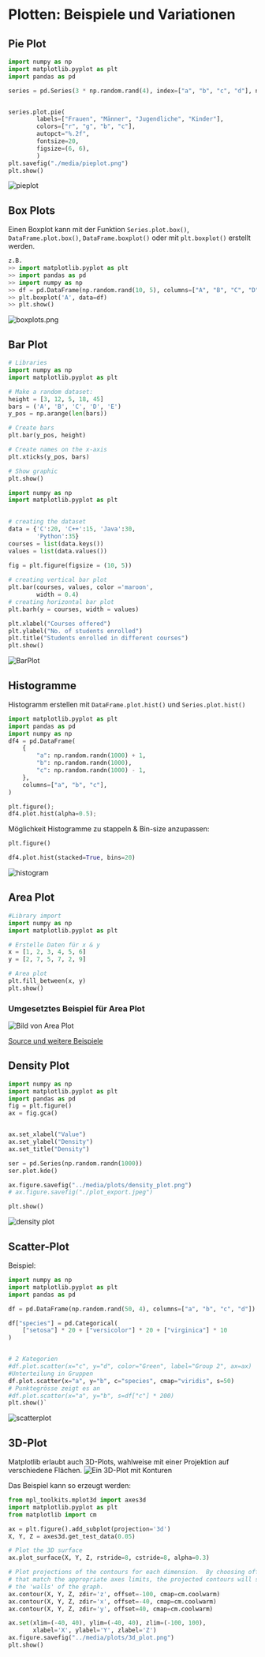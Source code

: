 # Plotten: Beispiele und Variationen

## Pie Plot
```py
import numpy as np
import matplotlib.pyplot as plt
import pandas as pd

series = pd.Series(3 * np.random.rand(4), index=["a", "b", "c", "d"], name="Klubmitglieder")


series.plot.pie(
        labels=["Frauen", "Männer", "Jugendliche", "Kinder"],
        colors=["r", "g", "b", "c"],
        autopct="%.2f",
        fontsize=20,
        figsize=(6, 6),
        )
plt.savefig("./media/pieplot.png")
plt.show()
````
![pieplot](../media/plots/pie_plot.png)


## Box Plots
Einen Boxplot kann mit der Funktion `Series.plot.box()`, `DataFrame.plot.box()`, `DataFrame.boxplot()` oder mit `plt.boxplot()` erstellt werden.

```py
z.B. 
>> import matplotlib.pyplot as plt
>> import pandas as pd
>> import numpy as np
>> df = pd.DataFrame(np.random.rand(10, 5), columns=["A", "B", "C", "D", "E"])
>> plt.boxplot('A', data=df)
>> plt.show()
```
![boxplots.png](../media/plots/box_plot.png)

## Bar Plot
```py
# Libraries
import numpy as np
import matplotlib.pyplot as plt

# Make a random dataset:
height = [3, 12, 5, 18, 45]
bars = ('A', 'B', 'C', 'D', 'E')
y_pos = np.arange(len(bars))

# Create bars
plt.bar(y_pos, height)

# Create names on the x-axis
plt.xticks(y_pos, bars)

# Show graphic
plt.show()
```


```py
import numpy as np
import matplotlib.pyplot as plt 

 
# creating the dataset
data = {'C':20, 'C++':15, 'Java':30, 
        'Python':35}
courses = list(data.keys())
values = list(data.values())
 
fig = plt.figure(figsize = (10, 5))

# creating vertical bar plot
plt.bar(courses, values, color ='maroon', 
        width = 0.4)
# creating horizontal bar plot 
plt.barh(y = courses, width = values)

plt.xlabel("Courses offered")
plt.ylabel("No. of students enrolled")
plt.title("Students enrolled in different courses")
plt.show()
```

![BarPlot](../media/plots/bar_plot.png)

## Histogramme 

Histogramm erstellen mit `DataFrame.plot.hist()` und `Series.plot.hist()`

```py
import matplotlib.pyplot as plt
import pandas as pd
import numpy as np
df4 = pd.DataFrame(
    {
        "a": np.random.randn(1000) + 1,
        "b": np.random.randn(1000),
        "c": np.random.randn(1000) - 1,
    },
    columns=["a", "b", "c"],
)

plt.figure();
df4.plot.hist(alpha=0.5);
```
Möglichkeit Histogramme zu stappeln & Bin-size anzupassen: 
```py
plt.figure()

df4.plot.hist(stacked=True, bins=20)
```
![histogram](../media/plots/histogram_plot.png)


## Area Plot

```py
#Library import
import numpy as np
import matplotlib.pyplot as plt

# Erstelle Daten für x & y
x = [1, 2, 3, 4, 5, 6]
y = [2, 7, 5, 7, 2, 9]

# Area plot
plt.fill_between(x, y)
plt.show()
```
### Umgesetztes Beispiel für Area Plot
<img src="../media/plots/area_plot.png" alt="Bild von Area Plot" title="Beispiel Area Plot" />

[Source und weitere Beispiele](https://www.python-graph-gallery.com/area-plot/)


## Density Plot

```py
import numpy as np
import matplotlib.pyplot as plt
import pandas as pd
fig = plt.figure()
ax = fig.gca()


ax.set_xlabel("Value")
ax.set_ylabel("Density")
ax.set_title("Density")

ser = pd.Series(np.random.randn(1000))
ser.plot.kde()

ax.figure.savefig("../media/plots/density_plot.png")
# ax.figure.savefig("./plot_export.jpeg")

plt.show()
```
![density plot](../media/plots/density_plot.png)


## Scatter-Plot

Beispiel:
```py
import numpy as np
import matplotlib.pyplot as plt
import pandas as pd

df = pd.DataFrame(np.random.rand(50, 4), columns=["a", "b", "c", "d"])

df["species"] = pd.Categorical(
    ["setosa"] * 20 + ["versicolor"] * 20 + ["virginica"] * 10
)


# 2 Kategorien
#df.plot.scatter(x="c", y="d", color="Green", label="Group 2", ax=ax)
#Unterteilung in Gruppen
df.plot.scatter(x="a", y="b", c="species", cmap="viridis", s=50)
# Punktegrösse zeigt es an
#df.plot.scatter(x="a", y="b", s=df["c"] * 200)
plt.show()`
```

![scatterplot](../media/plots/scatter_plot.png)

## 3D-Plot

Matplotlib erlaubt auch 3D-Plots, wahlweise mit einer Projektion auf verschiedene Flächen.
![Ein 3D-Plot mit Konturen](../media/plots/3d_plot.png)

Das Beispiel kann so erzeugt werden:

```py 
from mpl_toolkits.mplot3d import axes3d
import matplotlib.pyplot as plt
from matplotlib import cm

ax = plt.figure().add_subplot(projection='3d')
X, Y, Z = axes3d.get_test_data(0.05)

# Plot the 3D surface
ax.plot_surface(X, Y, Z, rstride=8, cstride=8, alpha=0.3)

# Plot projections of the contours for each dimension.  By choosing offsets
# that match the appropriate axes limits, the projected contours will sit on
# the 'walls' of the graph.
ax.contour(X, Y, Z, zdir='z', offset=-100, cmap=cm.coolwarm)
ax.contour(X, Y, Z, zdir='x', offset=-40, cmap=cm.coolwarm)
ax.contour(X, Y, Z, zdir='y', offset=40, cmap=cm.coolwarm)

ax.set(xlim=(-40, 40), ylim=(-40, 40), zlim=(-100, 100),
       xlabel='X', ylabel='Y', zlabel='Z')
ax.figure.savefig("../media/plots/3d_plot.png")
plt.show()
```
